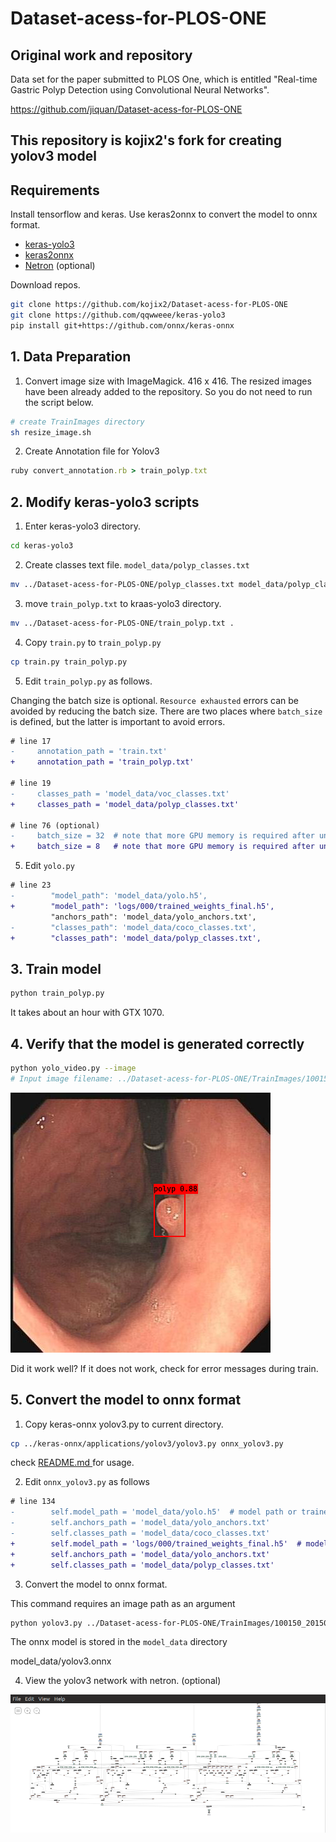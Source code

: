 # Dataset-acess-for-PLOS-ONE

## Original work and repository
Data set for the paper submitted to PLOS One, which is entitled "Real-time Gastric Polyp Detection using Convolutional Neural Networks".

https://github.com/jiquan/Dataset-acess-for-PLOS-ONE


## This repository is kojix2's fork for creating yolov3 model

## Requirements

Install tensorflow and keras. Use keras2onnx to convert the model to onnx format.

* [keras-yolo3](https://github.com/qqwweee/keras-yolo3)
* [keras2onnx](https://github.com/onnx/keras-onnx)
* [Netron](https://github.com/lutzroeder/netron) (optional)

Download repos.

```sh
git clone https://github.com/kojix2/Dataset-acess-for-PLOS-ONE
git clone https://github.com/qqwweee/keras-yolo3
pip install git+https://github.com/onnx/keras-onnx
```

## 1. Data Preparation

1. Convert image size with ImageMagick. 416 x 416. 
The resized images have been already added to the repository. So you do not need to run the script below.

```bash 
# create TrainImages directory
sh resize_image.sh
```

2. Create Annotation file for Yolov3

```ruby
ruby convert_annotation.rb > train_polyp.txt
```

## 2. Modify keras-yolo3 scripts

1. Enter keras-yolo3 directory.  

```sh
cd keras-yolo3
```

2. Create classes text file. `model_data/polyp_classes.txt`

```sh
mv ../Dataset-acess-for-PLOS-ONE/polyp_classes.txt model_data/polyp_classes.txt
```

3. move `train_polyp.txt` to kraas-yolo3 directory.

```sh
mv ../Dataset-acess-for-PLOS-ONE/train_polyp.txt .
```

4. Copy `train.py` to `train_polyp.py`

```sh
cp train.py train_polyp.py
```

5. Edit `train_polyp.py` as follows.

Changing the batch size is optional. `Resource exhausted` errors can be avoided by reducing the batch size.
There are two places where `batch_size` is defined, but the latter is important to avoid errors.


```diff
# line 17
-     annotation_path = 'train.txt'
+     annotation_path = 'train_polyp.txt'

# line 19
-     classes_path = 'model_data/voc_classes.txt'
+     classes_path = 'model_data/polyp_classes.txt'

# line 76 (optional)
-     batch_size = 32  # note that more GPU memory is required after unfreezing the body
+     batch_size = 8   # note that more GPU memory is required after unfreezing the body
```

5. Edit `yolo.py`

```diff
# line 23
-        "model_path": 'model_data/yolo.h5',
+        "model_path": 'logs/000/trained_weights_final.h5',
         "anchors_path": 'model_data/yolo_anchors.txt',
-        "classes_path": 'model_data/coco_classes.txt',
+        "classes_path": 'model_data/polyp_classes.txt',
```

## 3. Train model

```sh
python train_polyp.py
```

It takes about an hour with GTX 1070.

## 4. Verify that the model is generated correctly

```sh
python yolo_video.py --image
# Input image filename: ../Dataset-acess-for-PLOS-ONE/TrainImages/100150_20150104001030003.jpg
```

![gastric polyp detection](https://raw.githubusercontent.com/kojix2/Dataset-acess-for-PLOS-ONE/master/screenshots/screenshot1.png)

Did it work well? If it does not work, check for error messages during train.

## 5. Convert the model to onnx format

1. Copy keras-onnx yolov3.py to current directory.

```sh
cp ../keras-onnx/applications/yolov3/yolov3.py onnx_yolov3.py
```

check [README.md ](https://github.com/onnx/keras-onnx/tree/master/applications/yolov3) for usage. 

2. Edit `onnx_yolov3.py` as follows

```diff
# line 134
-        self.model_path = 'model_data/yolo.h5'  # model path or trained weights path
-        self.anchors_path = 'model_data/yolo_anchors.txt'
-        self.classes_path = 'model_data/coco_classes.txt'
+        self.model_path = 'logs/000/trained_weights_final.h5'  # model path or trained weights path
+        self.anchors_path = 'model_data/yolo_anchors.txt'
+        self.classes_path = 'model_data/polyp_classes.txt'
```

3. Convert the model to onnx format.

This command requires an image path as an argument

```sh
python yolov3.py ../Dataset-acess-for-PLOS-ONE/TrainImages/100150_20150104001030003.jpg
```

The onnx model is stored in the `model_data` directory

model_data/yolov3.onnx

4. View the yolov3 network with netron. (optional)

![Netron](https://raw.githubusercontent.com/kojix2/Dataset-acess-for-PLOS-ONE/master/screenshots/screenshot3.png)